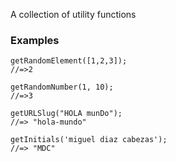 A collection of utility functions

### Examples

```
getRandomElement([1,2,3]);
//=>2
```

```
getRandomNumber(1, 10);
//=>3
```

```
getURLSlug("HOLA munDo");
//=> "hola-mundo"
```

```
getInitials('miguel diaz cabezas');
//=> "MDC"
```
